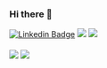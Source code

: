 ### Hi there 👋

[![Linkedin Badge](https://img.shields.io/badge/-alexanderparij-blue?style=flat-square&logo=Linkedin&logoColor=white&link=https://www.linkedin.com/in/https://www.linkedin.com/in/alexanderparij//)](https://www.linkedin.com/in/https://www.linkedin.com/in/alexanderparij//)
![](https://visitor-badge.glitch.me/badge?page_id=aparij)
![](https://img.shields.io/github/followers/aparij)


<p>
  <img align="middle" src="https://github-readme-stats.vercel.app/api?username=aparij&count_private=true&theme=buefy&show_icons=true" />
  <img align="middle" src="https://github-readme-stats.vercel.app/api/top-langs/?username=aparij&hide=gnuplot,html&theme=buefy&show_icons=true" />
</p>


